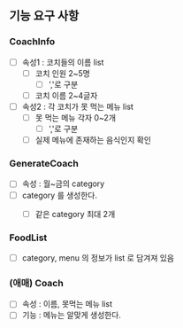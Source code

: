 ## 기능 요구 사항

### CoachInfo 
- [ ] 속성1 : 코치들의 이름 list
  - [ ] 코치 인원 2~5명
    - [ ] ','로 구분
  - [ ] 코치 이름 2~4글자
- [ ] 속성2 : 각 코치가 못 먹는 메뉴 list
  - [ ] 못 먹는 메뉴 각자 0~2개
    - [ ] ','로 구분
  - [ ] 실제 메뉴에 존재하는 음식인지 확인

### GenerateCoach
- [ ] 속성 : 월~금의 category
- [ ] category 를 생성한다. 
  - [ ] 같은 category 최대 2개

    
### FoodList
- [ ] category, menu 의 정보가 list 로 담겨져 있음

### (애매) Coach
- [ ] 속성 : 이름, 못먹는 메뉴 list
- [ ] 기능 : 메뉴는 알맞게 생성한다. 